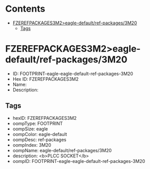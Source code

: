 



Contents
========

* [FZEREFPACKAGES3M2>eagle-default/ref-packages/3M20](#fzerefpackages3m2eagle-defaultref-packages3m20)
	* [Tags](#tags)

# FZEREFPACKAGES3M2>eagle-default/ref-packages/3M20

- ID: FOOTPRINT-eagle-eagle-default-ref-packages-3M20
- Hex ID: FZEREFPACKAGES3M2
- Name: 
- Description: 

## Tags

- hexID: FZEREFPACKAGES3M2
- oompType: FOOTPRINT
- oompSize: eagle
- oompColor: eagle-default
- oompDesc: ref-packages
- oompIndex: 3M20
- oompName: eagle-default/ref-packages/3M20
- description: &lt;b&gt;PLCC SOCKET&lt;/b&gt;
- oompID: FOOTPRINT-eagle-eagle-default-ref-packages-3M20
